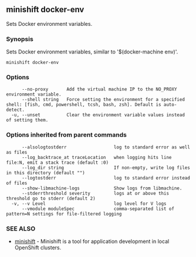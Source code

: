 ## minishift docker-env

Sets Docker environment variables.

### Synopsis


Sets Docker environment variables, similar to '$(docker-machine env)'.

```
minishift docker-env
```

### Options

```
      --no-proxy       Add the virtual machine IP to the NO_PROXY environment variable.
      --shell string   Force setting the environment for a specified shell: [fish, cmd, powershell, tcsh, bash, zsh]. Default is auto-detect.
  -u, --unset          Clear the environment variable values instead of setting them.
```

### Options inherited from parent commands

```
      --alsologtostderr                  log to standard error as well as files
      --log_backtrace_at traceLocation   when logging hits line file:N, emit a stack trace (default :0)
      --log_dir string                   If non-empty, write log files in this directory (default "")
      --logtostderr                      log to standard error instead of files
      --show-libmachine-logs             Show logs from libmachine.
      --stderrthreshold severity         logs at or above this threshold go to stderr (default 2)
  -v, --v Level                          log level for V logs
      --vmodule moduleSpec               comma-separated list of pattern=N settings for file-filtered logging
```

### SEE ALSO
* [minishift](minishift.md)	 - Minishift is a tool for application development in local OpenShift clusters.

